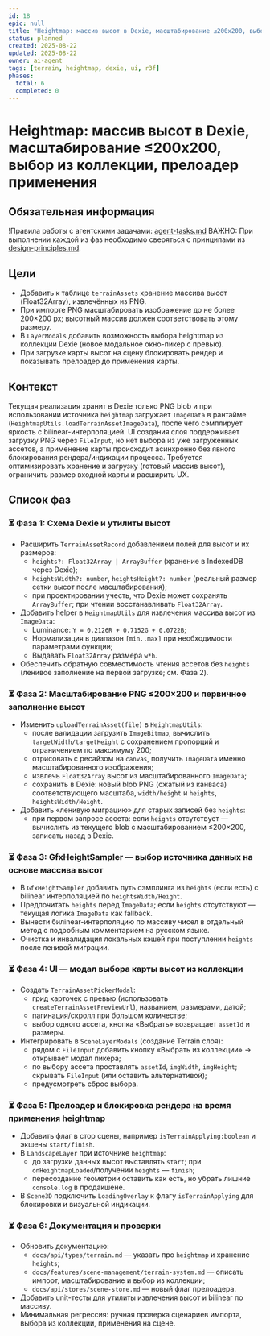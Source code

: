 ```yaml
---
id: 18
epic: null
title: "Heightmap: массив высот в Dexie, масштабирование ≤200x200, выбор из коллекции, прелоадер применения"
status: planned
created: 2025-08-22
updated: 2025-08-22
owner: ai-agent
tags: [terrain, heightmap, dexie, ui, r3f]
phases:
  total: 6
  completed: 0
---
```


# Heightmap: массив высот в Dexie, масштабирование ≤200x200, выбор из коллекции, прелоадер применения

## Обязательная информация
!Правила работы с агентскими задачами: [agent-tasks.md](../../../../docs/development/workflows/agent-tasks.md)
ВАЖНО: При выполнении каждой из фаз необходимо сверяться с принципами из [design-principles.md](../../../../docs/architecture/design-principles.md).

## Цели
- Добавить к таблице `terrainAssets` хранение массива высот (Float32Array), извлечённых из PNG.
- При импорте PNG масштабировать изображение до не более 200×200 px; высотный массив должен соответствовать этому размеру.
- В `LayerModals` добавить возможность выбора heightmap из коллекции Dexie (новое модальное окно-пикер с превью).
- При загрузке карты высот на сцену блокировать рендер и показывать прелоадер до применения карты.

## Контекст
Текущая реализация хранит в Dexie только PNG blob и при использовании источника `heightmap` загружает `ImageData` в рантайме (`HeightmapUtils.loadTerrainAssetImageData`), после чего сэмплирует яркость с bilinear-интерполяцией. UI создания слоя поддерживает загрузку PNG через `FileInput`, но нет выбора из уже загруженных ассетов, а применение карты происходит асинхронно без явного блокирования рендера/индикации процесса. Требуется оптимизировать хранение и загрузку (готовый массив высот), ограничить размер входной карты и расширить UX.

## Список фаз

### ⏳ Фаза 1: Схема Dexie и утилиты высот
- Расширить `TerrainAssetRecord` добавлением полей для высот и их размеров:
  - `heights?: Float32Array | ArrayBuffer` (хранение в IndexedDB через Dexie);
  - `heightsWidth?: number`, `heightsHeight?: number` (реальный размер сетки высот после масштабирования);
  - при проектировании учесть, что Dexie может сохранять `ArrayBuffer`; при чтении восстанавливать `Float32Array`.
- Добавить helper в `HeightmapUtils` для извлечения массива высот из `ImageData`:
  - Luminance: `Y = 0.2126R + 0.7152G + 0.0722B`;
  - Нормализация в диапазон `[min..max]` при необходимости параметрами функции;
  - Выдавать `Float32Array` размера `w*h`.
- Обеспечить обратную совместимость чтения ассетов без `heights` (ленивое заполнение на первой загрузке; см. Фаза 2).

### ⏳ Фаза 2: Масштабирование PNG ≤200×200 и первичное заполнение высот
- Изменить `uploadTerrainAsset(file)` в `HeightmapUtils`:
  - после валидации загрузить `ImageBitmap`, вычислить `targetWidth/targetHeight` с сохранением пропорций и ограничением по максимуму 200;
  - отрисовать с ресайзом на `canvas`, получить `ImageData` именно масштабированного изображения;
  - извлечь `Float32Array` высот из масштабированного `ImageData`;
  - сохранить в Dexie: новый blob PNG (сжатый из канваса) соответствующего масштаба, `width/height` и `heights`, `heightsWidth/Height`.
- Добавить «ленивую миграцию» для старых записей без `heights`:
  - при первом запросе ассета: если `heights` отсутствует — вычислить из текущего blob с масштабированием ≤200×200, записать назад в Dexie.

### ⏳ Фаза 3: GfxHeightSampler — выбор источника данных на основе массива высот
- В `GfxHeightSampler` добавить путь сэмплинга из `heights` (если есть) с bilinear интерполяцией по `heightsWidth/Height`.
- Предпочитать `heights` перед `ImageData`; если `heights` отсутствуют — текущая логика `ImageData` как fallback.
- Вынести билinear-интерполяцию по массиву чисел в отдельный метод с подробным комментарием на русском языке.
- Очистка и инвалидация локальных кэшей при поступлении `heights` после ленивой миграции.

### ⏳ Фаза 4: UI — модал выбора карты высот из коллекции
- Создать `TerrainAssetPickerModal`:
  - грид карточек с превью (использовать `createTerrainAssetPreviewUrl`), названием, размерами, датой;
  - пагинация/скролл при большом количестве;
  - выбор одного ассета, кнопка «Выбрать» возвращает `assetId` и размеры.
- Интегрировать в `SceneLayerModals` (создание Terrain слоя):
  - рядом с `FileInput` добавить кнопку «Выбрать из коллекции» → открывает модал пикера;
  - по выбору ассета проставлять `assetId`, `imgWidth`, `imgHeight`; скрывать `FileInput` (или оставить альтернативой);
  - предусмотреть сброс выбора.

### ⏳ Фаза 5: Прелоадер и блокировка рендера на время применения heightmap
- Добавить флаг в стор сцены, например `isTerrainApplying:boolean` и экшены `start/finish`.
- В `LandscapeLayer` при источнике `heightmap`:
  - до загрузки данных высот выставлять `start`; при `onHeightmapLoaded`/получении `heights` — `finish`;
  - пересоздание геометрии оставить как есть, но убрать лишние `console.log` в продакшене.
- В `Scene3D` подключить `LoadingOverlay` к флагу `isTerrainApplying` для блокировки и визуальной индикации.

### ⏳ Фаза 6: Документация и проверки
- Обновить документацию:
  - `docs/api/types/terrain.md` — указать про `heightmap` и хранение `heights`;
  - `docs/features/scene-management/terrain-system.md` — описать импорт, масштабирование и выбор из коллекции;
  - `docs/api/stores/scene-store.md` — новый флаг прелоадера.
- Добавить unit-тесты для утилиты извлечения высот и bilinear по массиву.
- Минимальная регрессия: ручная проверка сценариев импорта, выбора из коллекции, применения на сцене.

